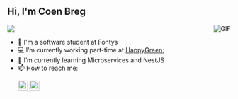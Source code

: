 ## Hi, I'm Coen Breg
<img align="right" alt="GIF" src="https://github-readme-stats.vercel.app/api?username=cjbreg&show_icons=true&theme=dark&count_private=true"  />
<img align="center" src="https://github-readme-stats.vercel.app/api/top-langs/?username=cjbreg&layout=compact&theme=dark&hide_border=true" />
<br/>


- 🔭 I'm a software student at Fontys
- 💻 I’m currently working part-time at [HappyGreen](https://happy.green);
- 🌱 I’m currently learning Microservices and NestJS
- 📫 How to reach me: <p>
    <a href="https://www.linkedin.com/in/coen-breg//">
    <img  alt="Coen's LinkedIn" width="22px" src="https://raw.githubusercontent.com/peterthehan/peterthehan/master/assets/linkedin.svg" />
    </a>
    <a href = "mailto: coenbreg@gmail.com">
        <img alt="Coen's email" height="22px" src="https://camo.githubusercontent.com/4a3dd8d10a27c272fd04b2ce8ed1a130606f95ea6a76b5e19ce8b642faa18c27/68747470733a2f2f6564656e742e6769746875622e696f2f537570657254696e7949636f6e732f696d616765732f7376672f676d61696c2e737667" />
    </a>
</p>
